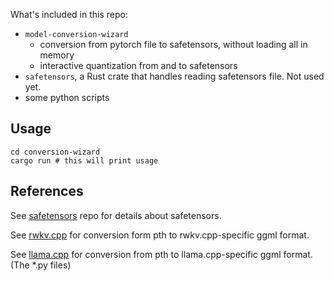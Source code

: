 What's included in this repo:

- `model-conversion-wizard`
    - conversion from pytorch file to safetensors, without loading all in memory
    - interactive quantization from and to safetensors
- `safetensors`, a Rust crate that handles reading safetensors file. Not used yet.
- some python scripts

## Usage

```shell
cd conversion-wizard
cargo run # this will print usage
```

## References

See [safetensors](https://github.com/huggingface/safetensors) repo for details about safetensors.

See [rwkv.cpp](https://github.com/saharNooby/rwkv.cpp/tree/master/rwkv) for conversion form pth to rwkv.cpp-specific ggml format.

See [llama.cpp](https://github.com/ggerganov/llama.cpp) for conversion from pth to llama.cpp-specific ggml format. (The *.py files)

